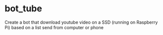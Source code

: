 # bot_tube
Create a bot that download youtube video on a SSD (running on Raspberry Pi) based on a list send from computer or phone
